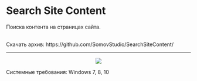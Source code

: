 # Search Site Content
Поиска контента на страницах сайта.

<br>
Скачать архив: https://github.com/SomovStudio/SearchSiteContent/

<hr>

<p align="center">
  <img src="https://somovstudio.github.io/img/projects/search_site_content/search_site_content.png">
</p>

Системные требования: Windows 7, 8, 10